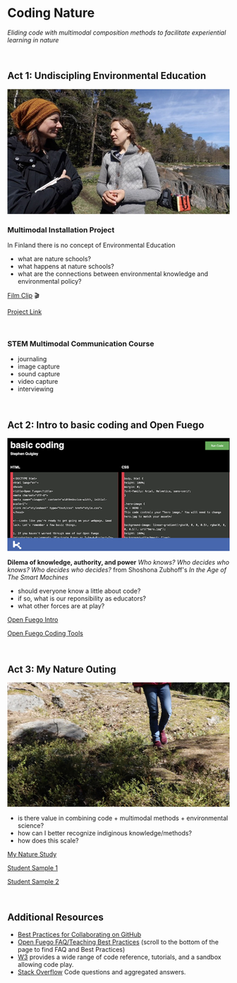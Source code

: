 # Coding Nature

*Eliding code with multimodal composition methods to facilitate experiential learning in nature*<p>&nbsp;</p>

## Act 1: Undiscipling Environmental Education

![Still of interviewer / interviewee from Undisciplining Nature Project](interview.jpg)

### Multimodal Installation Project

In Finland there is no concept of Environmental Education


* what are nature schools?
* what happens at nature schools?
* what are the connections between environmental knowledge and environmental policy?

[Film Clip](https://youtu.be/P0ZLPQHUHEo) :clapper: 

[Project Link](https://sites.pitt.edu/~sjq4/UnDisciplining/) 
<p>&nbsp;</p>

### STEM Multimodal Communication Course

* journaling
* image capture
* sound capture
* video capture
* interviewing<p>&nbsp;</p>


## Act 2: Intro to basic coding and Open Fuego

![Screenshot of code editor](code.png)

**Dilema of knowledge, authority, and power** *Who knows? Who decides who knows? Who decides who decides?* from Shoshona Zubhoff's *In the Age of The Smart Machines*

* should everyone know a little about code?
* if so, what is our reponsibility as educators?
* what other forces are at play? 


[Open Fuego Intro](https://sjquigley.github.io/Open-Fuego-Presentation/)

[Open Fuego Coding Tools](https://open-fuego.github.io/Open-Fuego-Coding-Tools/)<p>&nbsp;</p>


## Act 3: My Nature Outing

![Child walking through the woods](naturewalk.jpg)

* is there value in combining code + multimodal methods + environmental science?
* how can I better recognize indiginous knowledge/methods?
* how does this scale?


[My Nature Study](https://sites.pitt.edu/~sjq4/)

[Student Sample 1](https://sjquigley.github.io/My-Nature-Outing-Sample-Student-1/)

[Student Sample 2](https://sjquigley.github.io/My-Nature-Outing-Sample-Student-2/)

<p>&nbsp;</p>


## Additional Resources
- [Best Practices for Collaborating on GitHub](https://github.com/sjquigley/GitHub-in-the-Tech-Comm-Classroom)
- [Open Fuego FAQ/Teaching Best Practices](https://open-fuego.github.io/Open-Fuego-Coding-Tools/) (scroll to the bottom of the page to find FAQ and Best Practices)
- [W3](https://www.w3schools.com) provides a wide range of code reference, tutorials, and a sandbox allowing code play.
- [Stack Overflow](https://stackoverflow.com) Code questions and aggregated answers.




